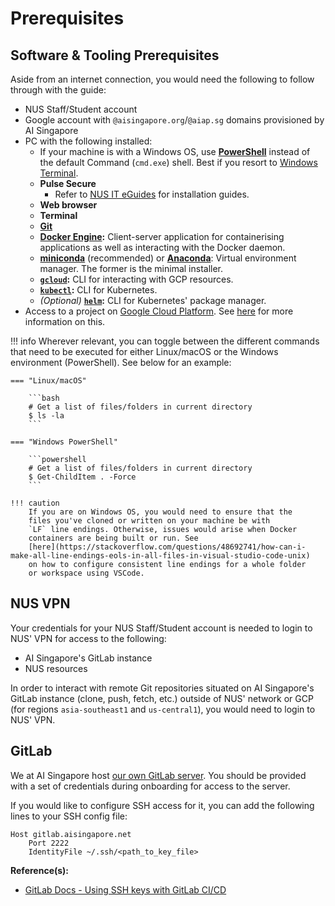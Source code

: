 # Prerequisites

## Software & Tooling Prerequisites

Aside from an internet connection, you would need the following to
follow through with the guide:

- NUS Staff/Student account
- Google account with `@aisingapore.org`/`@aiap.sg` domains provisioned
  by AI Singapore
- PC with the following installed:
    - If your machine is with a Windows OS, use
      [__PowerShell__](https://docs.microsoft.com/en-us/powershell/scripting/install/installing-powershell-on-windows?view=powershell-7.2)
      instead of the default Command (`cmd.exe`) shell. Best if you
      resort to
      [Windows Terminal](https://docs.microsoft.com/en-us/windows/terminal/).
    - __Pulse Secure__
        - Refer to [NUS IT eGuides](https://nusit.nus.edu.sg/eguides/)
          for installation guides.
    - __Web browser__
    - __Terminal__
    - __[Git](https://git-scm.com/downloads)__
    - __[Docker Engine](https://docs.docker.com/engine/install):__
      Client-server application for containerising applications as well
      as interacting with the Docker daemon.
    - [__miniconda__](https://conda.io/projects/conda/en/latest/user-guide/install/index.html)
      (recommended) or
      [__Anaconda__](https://docs.anaconda.com/anaconda/install/index.html):
      Virtual environment manager. The former is the minimal installer.
    - __[`gcloud`](https://cloud.google.com/sdk/docs/install):__
      CLI for interacting with GCP resources.
    - __[`kubectl`](https://kubernetes.io/docs/tasks/tools/):__
      CLI for Kubernetes.
    - *(Optional)* __[`helm`](https://helm.sh/docs/intro/install/):__
      CLI for Kubernetes' package manager.
- Access to a project on
  [Google Cloud Platform](https://console.cloud.google.com).
  See [here](./02-preface.md#google-cloud-platform-gcp-projects)
  for more information on this.

!!! info
    Wherever relevant, you can toggle between the different commands
    that need to be executed
    for either Linux/macOS or the Windows environment (PowerShell).
    See below for an example:

    === "Linux/macOS"

        ```bash
        # Get a list of files/folders in current directory
        $ ls -la
        ```

    === "Windows PowerShell"

        ```powershell
        # Get a list of files/folders in current directory
        $ Get-ChildItem . -Force
        ```

    !!! caution
        If you are on Windows OS, you would need to ensure that the
        files you've cloned or written on your machine be with
        `LF` line endings. Otherwise, issues would arise when Docker
        containers are being built or run. See
        [here](https://stackoverflow.com/questions/48692741/how-can-i-make-all-line-endings-eols-in-all-files-in-visual-studio-code-unix)
        on how to configure consistent line endings for a whole folder
        or workspace using VSCode.

## NUS VPN

Your credentials for your NUS Staff/Student account is needed to
login to NUS' VPN for access to the following:

- AI Singapore's GitLab instance
- NUS resources

In order to interact with remote Git repositories situated on
AI Singapore's GitLab instance (clone, push, fetch, etc.)
outside of NUS' network or GCP (for regions `asia-southeast1` and
`us-central1`), you would need to login to NUS' VPN.

## GitLab

We at AI Singapore host
[our own GitLab server](https://gitlab.aisingapore.net/). You should
be provided with a set of credentials during onboarding for access to
the server.

If you would like to configure SSH access for it, you can add the
following lines to your SSH config file:

```config
Host gitlab.aisingapore.net
    Port 2222
    IdentityFile ~/.ssh/<path_to_key_file>
```

__Reference(s):__

- [GitLab Docs - Using SSH keys with GitLab CI/CD](https://docs.gitlab.com/ee/ci/ssh_keys/)
